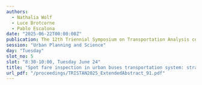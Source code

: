 ```yaml
---
authors:
  - Nathalia Wolf
  - Luce Brotcorne
  - Pablo Escalona
date: "2025-06-22T00:00:00Z"
publication: The 12th Triennial Symposium on Transportation Analysis conference
session: "Urban Planning and Science"
day: "Tuesday"
slot_no: 5
slot: "8:30-10:00, Tuesday June 24"
title: "Spot fare inspection in urban buses transportation system: strategy and unpredictability under Stackelberg game approach"
url_pdf: "/proceedings/TRISTAN2025_ExtendedAbstract_91.pdf"
---
```

